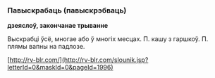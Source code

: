 ### Павыскрабаць (павыскрэбваць)
**дзеяслоў, закончанае трыванне**

Выскрабці ўсё, многае або ў многіх месцах. П. кашу з гаршкоў. П. плямы вапны на падлозе.

<a rel="author">[http://rv-blr.com/](http://rv-blr.com/slounik.jsp?letterId=0&maskId=0&pageId=1996)</a>
